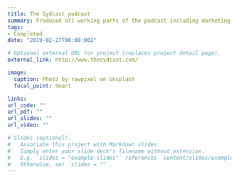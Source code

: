 ```yaml
---
title: The Sydcast podcast
summary: Produced all working parts of the podcast including marketing, creative content, guest acquisition and preparation, technical recording, audio editing, and advertising, which culminated in over 20,000 episode downloads
tags:
- Completed
date: "2019-02-27T00:00:00Z"

# Optional external URL for project (replaces project detail page).
external_link: http://www.thesydcast.com/

image:
  caption: Photo by rawpixel on Unsplash
  focal_point: Smart

links:
url_code: ""
url_pdf: ""
url_slides: ""
url_video: ""

# Slides (optional).
#   Associate this project with Markdown slides.
#   Simply enter your slide deck's filename without extension.
#   E.g. `slides = "example-slides"` references `content/slides/example-slides.md`.
#   Otherwise, set `slides = ""`.
---
```


